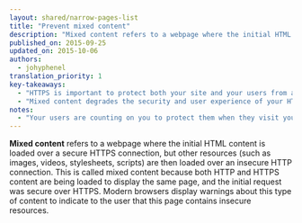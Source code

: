 ```yaml
---
layout: shared/narrow-pages-list
title: "Prevent mixed content"
description: "Mixed content refers to a webpage where the initial HTML content is loaded over a secure HTTPS connection, but other resources are then loaded into the page over an insecure HTTP connection."
published_on: 2015-09-25
updated_on: 2015-10-06
authors:
  - johyphenel
translation_priority: 1
key-takeaways:
  - "HTTPS is important to protect both your site and your users from attack."
  - "Mixed content degrades the security and user experience of your HTTPS site."
notes:
  - "Your users are counting on you to protect them when they visit your website. It is important to fix your mixed content issues to protect <b>all</b> your visitors, including those on older browsers."
---
```


<p class="intro">
  <b>Mixed content</b> refers to a webpage where the initial HTML content is loaded 
  over a secure HTTPS connection, but other resources (such as 
  images, videos, stylesheets, scripts) are then loaded over an insecure HTTP connection. This is called mixed 
  content because both HTTP and HTTPS content are being loaded to display the same 
  page, and the initial request was secure over HTTPS. Modern browsers display 
  warnings about this type of content to indicate to the user that this page 
  contains insecure resources.
</p>


